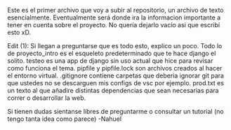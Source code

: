 Este es el primer archivo que voy a subir al repositorio, un archivo de texto esencialmente.
Eventualmente será donde ira la informacion importante a tener en cuenta sobre el proyecto.
No quería dejarlo vacío asi que escribí esto xD.

Edit (1):
Si llegan a preguntarse que es todo esto, explico un poco.
Todo lo de proyecto_intro es el esqueleto predeterminado que te hace django el solito.
testeo es una app de django sin uso actual que hice para revisar como funciona el tema.
pipfile y pipfile.lock son archivos creados al hacer el entorno virtual.
.gitignore contiene carpetas que deberia ignorar git para que ustedes no se descarguen mis configs de vsc por ejemplo.
prod.txt es un texto al que añadire distintas dependencias que sean necesarias para correr o desarrollar la web.

Si tienen dudas sientanse libres de preguntarme o consultar un tutorial (no tengo tanta idea como parece) -Nahuel
